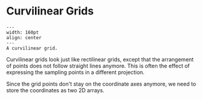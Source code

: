 # Curvilinear Grids

```{figure} ./curvilinear.png
---
width: 160pt
align: center
---
A curvilinear grid.
```

Curvilinear grids look just like rectilinear grids, except that the arrangement of points does not follow straight lines anymore. This is often the effect of expressing the sampling points in a different projection.

Since the grid points don't stay on the coordinate axes anymore, we need to store the coordinates as two 2D arrays.
